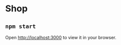 # Shop

## `npm start`

Open [http://localhost:3000](http://localhost:3000) to view it in your browser.
